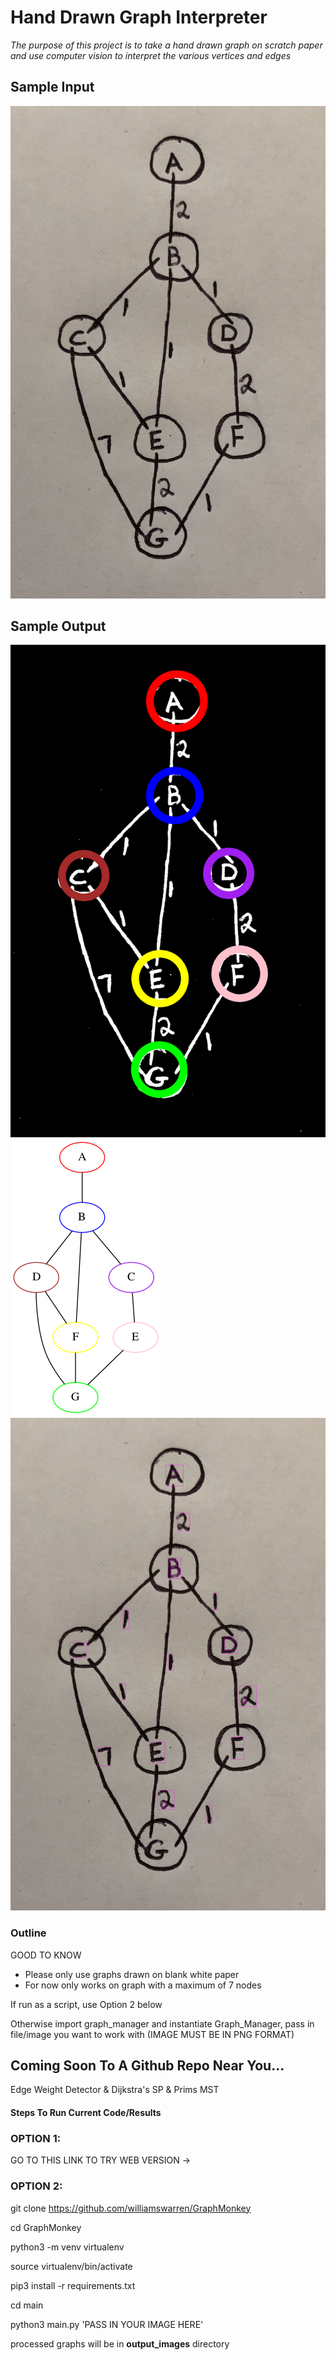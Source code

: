 # Hand Drawn Graph Interpreter

*The purpose of this project is to take a hand drawn graph on scratch paper and use computer vision to interpret the various vertices and edges*

## Sample Input

![Hand Drawn Graph](./main/graphviz_images/example-images/precise_graph4.png)

## Sample Output

![Processed Graph](./main/output_images/test_output/processed-image.png)
![Graphviz Graph](./main/output_images/test_output/processed-graph.png)
![Node & Weight Detection](./main/output_images/test_output/processed_with_weights.png)

### Outline

GOOD TO KNOW

* Please only use graphs drawn on blank white paper
* For now only works on graph with a maximum of 7 nodes 

If run as a script, use Option 2 below

Otherwise import graph_manager and instantiate Graph_Manager, pass in file/image you want to work with (IMAGE MUST BE IN PNG FORMAT)


## Coming Soon To A Github Repo Near You...

Edge Weight Detector & Dijkstra's SP & Prims MST 


#### Steps To Run Current Code/Results

### OPTION 1: 

GO TO THIS LINK TO TRY WEB VERSION -> 


### OPTION 2:

git clone https://github.com/williamswarren/GraphMonkey

cd GraphMonkey

python3 -m venv virtualenv

source virtualenv/bin/activate

pip3 install -r requirements.txt

cd main

python3 main.py 'PASS IN YOUR IMAGE HERE'

processed graphs will be in **output_images** directory



